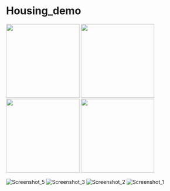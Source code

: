 # Housing_demo
<img src="https://user-images.githubusercontent.com/64785734/214934666-4eed920c-9033-4447-9639-df62aa417a3b.png" width="200">
<img src="https://user-images.githubusercontent.com/64785734/214934597-510dcfc6-0ceb-48ed-b83a-1782baf9adfa.png" width="200">
<img src="https://user-images.githubusercontent.com/64785734/214934503-b7f025e8-a5a8-4433-9384-ba75b4246178.png" width="200">
<img src="https://user-images.githubusercontent.com/64785734/214934160-528f5693-add4-4d02-bc60-58f8f0fa47fc.png" width="200">

![Screenshot_5](https://user-images.githubusercontent.com/64785734/214934160-528f5693-add4-4d02-bc60-58f8f0fa47fc.png)
![Screenshot_3](https://user-images.githubusercontent.com/64785734/214934503-b7f025e8-a5a8-4433-9384-ba75b4246178.png)
![Screenshot_2](https://user-images.githubusercontent.com/64785734/214934597-510dcfc6-0ceb-48ed-b83a-1782baf9adfa.png)
![Screenshot_1](https://user-images.githubusercontent.com/64785734/214934666-4eed920c-9033-4447-9639-df62aa417a3b.png)
